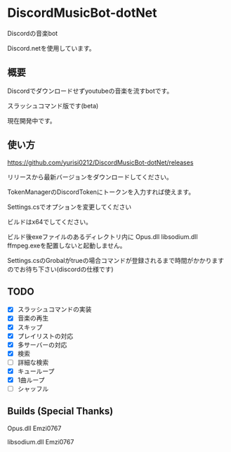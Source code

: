 # DiscordMusicBot-dotNet
Discordの音楽bot 

Discord.netを使用しています。

## 概要 

Discordでダウンロードせずyoutubeの音楽を流すbotです。 

スラッシュコマンド版です(beta)

現在開発中です。 

## 使い方 

https://github.com/yurisi0212/DiscordMusicBot-dotNet/releases

リリースから最新バージョンをダウンロードしてください。

TokenManagerのDiscordTokenにトークンを入力すれば使えます。  

Settings.csでオプションを変更してください

ビルドはx64でしてください。

ビルド後exeファイルのあるディレクトリ内に Opus.dll libsodium.dll ffmpeg.exeを配置しないと起動しません。　

Settings.csのGrobalがtrueの場合コマンドが登録されるまで時間がかかりますのでお待ち下さい(discordの仕様です)

## TODO 

- [x] スラッシュコマンドの実装
- [x] 音楽の再生
- [x] スキップ
- [x] プレイリストの対応
- [x] 多サーバーの対応 
- [x] 検索
- [ ] 詳細な検索 
- [x] キューループ
- [x] 1曲ループ
- [ ] シャッフル    

## Builds (Special Thanks)

Opus.dll Emzi0767

libsodium.dll Emzi0767
